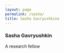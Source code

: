 ```yaml
---
layout: page
permalink: /sasha/
title: Sasha Gavryushkina
---
```


### Sasha Gavryushkin

A research fellow
